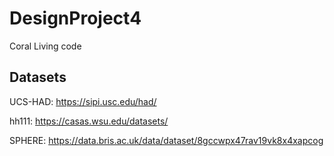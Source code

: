 # DesignProject4
Coral Living code

## Datasets
UCS-HAD:
https://sipi.usc.edu/had/

hh111:
https://casas.wsu.edu/datasets/

SPHERE:
https://data.bris.ac.uk/data/dataset/8gccwpx47rav19vk8x4xapcog


